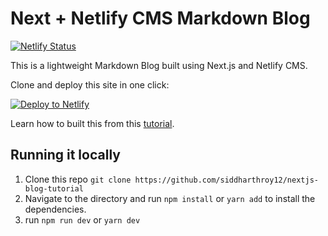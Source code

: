 # Next + Netlify CMS Markdown Blog

[![Netlify Status](https://api.netlify.com/api/v1/badges/71cc28eb-59f0-4e52-b667-273fc91c7683/deploy-status)](https://app.netlify.com/sites/next-blog-tutorial/deploys)

This is a lightweight Markdown Blog built using Next.js and Netlify CMS.

Clone and deploy this site in one click:

[![Deploy to Netlify](https://www.netlify.com/img/deploy/button.svg)](https://app.netlify.com/start/deploy?repository=https://github.com/siddharthroy12/nextjs-blog-tutorial)

Learn how to built this from this [tutorial]().

## Running it locally

1. Clone this repo `git clone https://github.com/siddharthroy12/nextjs-blog-tutorial`
2. Navigate to the directory and run `npm install` or `yarn add` to install the dependencies.
3. run `npm run dev` or `yarn dev`